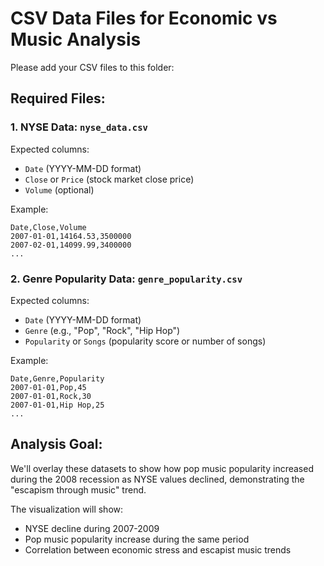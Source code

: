 # CSV Data Files for Economic vs Music Analysis

Please add your CSV files to this folder:

## Required Files:

### 1. NYSE Data: `nyse_data.csv`
Expected columns:
- `Date` (YYYY-MM-DD format)
- `Close` or `Price` (stock market close price)
- `Volume` (optional)

Example:
```
Date,Close,Volume
2007-01-01,14164.53,3500000
2007-02-01,14099.99,3400000
...
```

### 2. Genre Popularity Data: `genre_popularity.csv`
Expected columns:
- `Date` (YYYY-MM-DD format)
- `Genre` (e.g., "Pop", "Rock", "Hip Hop")
- `Popularity` or `Songs` (popularity score or number of songs)

Example:
```
Date,Genre,Popularity
2007-01-01,Pop,45
2007-01-01,Rock,30
2007-01-01,Hip Hop,25
...
```

## Analysis Goal:
We'll overlay these datasets to show how pop music popularity increased during the 2008 recession as NYSE values declined, demonstrating the "escapism through music" trend.

The visualization will show:
- NYSE decline during 2007-2009
- Pop music popularity increase during the same period
- Correlation between economic stress and escapist music trends 